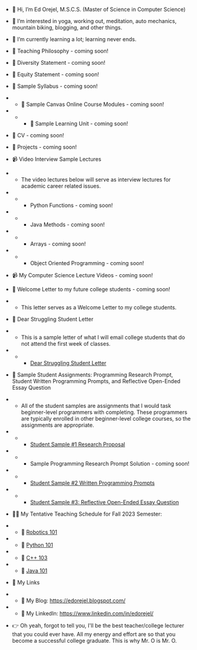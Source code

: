 - 👋 Hi, I’m Ed Orejel, M.S.C.S. (Master of Science in Computer Science)
- 👀 I’m interested in yoga, working out, meditation, auto mechanics, mountain biking, blogging, and other things.
- 🌱 I’m currently learning a lot; learning never ends.

- :pencil: Teaching Philosophy - coming soon!
- :pencil: Diversity Statement - coming soon!
- :pencil: Equity Statement - coming soon!
- :pencil: Sample Syllabus - coming soon!
- - :pencil: Sample Canvas Online Course Modules - coming soon!
- - - :pencil: Sample Learning Unit - coming soon!
- :pencil: CV - coming soon!
- :pencil: Projects - coming soon!
- :video_camera: Video Interview Sample Lectures
- - The video lectures below will serve as interview lectures for academic career related issues. 
- - - Python Functions - coming soon!
- - - Java Methods - coming soon!
- - - Arrays - coming soon!
- - - Object Oriented Programming - coming soon!
- 📹 My Computer Science Lecture Videos - coming soon!
- :pencil: Welcome Letter to my future college students - coming soon!
- - This letter serves as a Welcome Letter to my college students.
- :pencil: Dear Struggling Student Letter 
- - This is a sample letter of what I will email college students that do not attend the first week of classes.
- - - [Dear Struggling Student Letter](https://github.com/edorejel/teaching_docs/blob/main/dsl2.pdf)
- :pencil: Sample Student Assignments: Programming Research Prompt, Student Written Programming Prompts, and Reflective Open-Ended Essay Question
-  - All of the student samples are assignments that I would task beginner-level programmers with completing. These programmers are typically enrolled in other beginner-level college courses, so the assignments are appropriate. 
- - - [Student Sample #1 Research Proposal](https://github.com/edorejel/teaching_docs/blob/main/sppp.pdf)
- - - Sample Programming Research Prompt Solution - coming soon!
- - - [Student Sample #2 Written Programming Prompts](https://github.com/edorejel/teaching_docs/blob/main/sgpp.pdf)
- - - [Student Sample #3: Reflective Open-Ended Essay Question](https://github.com/edorejel/teaching_docs/blob/main/ssa_3.pdf) 


- :man_teacher: My Tentative Teaching Schedule for Fall 2023 Semester:
- - :file_folder: [Robotics 101](https://github.com/edorejel/advanced-programming/tree/main/robotics101)
- - :file_folder: [Python 101](https://github.com/edorejel/Python/tree/main/Python101)
- - :file_folder: [C++ 103](https://github.com/edorejel/C-plus-plus/tree/main/C%2B%2B103)
- - :file_folder: [Java 101](https://github.com/edorejel/Java/tree/main/Java101#java-101-beginner-java)

- :link: My Links
- - :pencil: My Blog: https://edorejel.blogspot.com/
- - :dart: My LinkedIn: https://www.linkedin.com/in/edorejel/
- :point_right: Oh yeah, forgot to tell you, I'll be the best teacher/college lecturer that you could ever have. All my energy and effort are so that you become a successful college graduate. This is why Mr. O is Mr. O.



<!---
edorejel/edorejel is a ✨ special ✨ repository because its `README.md` (this file) appears on your GitHub profile.
You can click the Preview link to take a look at your changes.
--->
